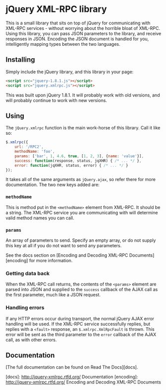 jQuery XML-RPC library
======================

This is a small library that sits on top of jQuery for communicating with
XML-RPC services - without worrying about the horrible bloat of XML-RPC. Using
this library, you can pass JSON parameters to the library, and receive
responses in JSON. Encoding the JSON document is handled for you, intelligently
mapping types between the two languages.

Installing
----------

Simply include the jQuery library, and this library in your page:

```html
<script src="jquery-1.8.1.js"></script>
<script src="jquery.xmlrpc.js"></script>
```

This was built upon jQuery 1.8.1. It will probably work with old versions, and
will probably continue to work with new versions.

Using
-----

The `jQuery.xmlrpc` function is the main work-horse of this library. Call it
like so:

```javascript
$.xmlrpc({
	url: '/RPC2',
	methodName: 'foo',
	params: ['bar', 1, 4.6, true, [1, 2, 3], {name: 'value'}],
	success: function(response, status, jqXHR) { /* ... */ },
	error: function(jqXHR, status, error) { /* ... */ }
});
```

It takes all of the same arguments as `jQuery.ajax`, so refer there for more
documentation. The two new keys added are:

### `methodName`

This is method put in the `<methodName>` element from XML-RPC. It should be a
string. The XML-RPC service you are communicating with will determine valid
method names you can call.

### `params`

An array of parameters to send. Specify an empty array, or do not supply this
key at all if you do not want to send any parameters.

See the docs section on [Encoding and Decoding XML-RPC Documents][encoding] for
more information.

### Getting data back

When the XML-RPC call returns, the contents of the `<params>` element are
parsed into JSON and supplied to the `success` callback of the AJAX call as the
first parameter, much like a JSON request.

### Handling errors

If any HTTP errors occur during transport, the normal jQuery AJAX error
handling will be used. If the XML-RPC service successfully replies, but replies
with a `<fault>` response, an `$.xmlrpc.XmlRpcFault` is thrown. This error will
be sent as the third parameter to the `error` callback of the AJAX call, as
with other errors.

Documentation
-------------

[The full documentation can be found on Read The Docs][docs].

[docs]: http://jquery-xmlrpc.rtfd.org/ Documentation
[encoding]: http://jquery-xmlrpc.rtfd.org/
	Encoding and Decoding XML-RPC Documents

